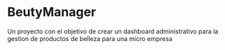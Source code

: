 # BeutyManager
Un proyecto con el objetivo de crear un dashboard administrativo para la gestion de productos de belleza para una micro empresa
